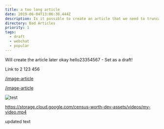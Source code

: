 ```yaml
---
title: a too long article
date: 2019-06-04T13:06:38.444Z
description: Is it possible to create an article that we need to truncate
directory: Bad Articles
priority: 1
tags:
  - draft
  - webchat
  - popular
---
```

Will create the article later okay hello23354567 - Set as a draft!

Link to 2 123 456

[/image-article](/image-article)

[/image-article](/image-article)

![test](/assets/screenshot-2019-06-06-at-15.48.20.png "test")

<https://storage.cloud.google.com/census-worth-dev-assets/videos/my-video.mp4>

updated text
